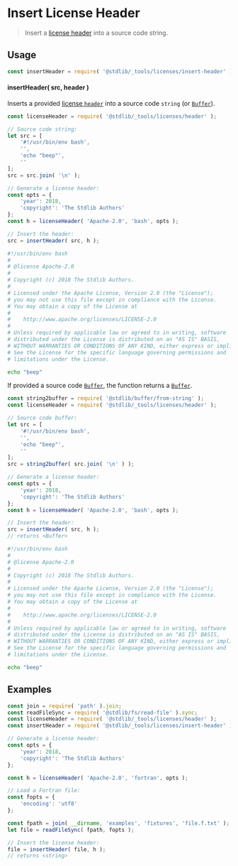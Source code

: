 <!--

@license Apache-2.0

Copyright (c) 2018 The Stdlib Authors.

Licensed under the Apache License, Version 2.0 (the "License");
you may not use this file except in compliance with the License.
You may obtain a copy of the License at

   http://www.apache.org/licenses/LICENSE-2.0

Unless required by applicable law or agreed to in writing, software
distributed under the License is distributed on an "AS IS" BASIS,
WITHOUT WARRANTIES OR CONDITIONS OF ANY KIND, either express or implied.
See the License for the specific language governing permissions and
limitations under the License.

-->

# Insert License Header

> Insert a [license header][@stdlib/_tools/licenses/header] into a source code string.

<!-- Section to include introductory text. Make sure to keep an empty line after the intro `section` element and another before the `/section` close. -->

<section class="intro">

</section>

<!-- /.intro -->

<!-- Package usage documentation. -->

<section class="usage">

## Usage

```javascript
const insertHeader = require( '@stdlib/_tools/licenses/insert-header' );
```

#### insertHeader( src, header )

Inserts a provided [license `header`][@stdlib/_tools/licenses/header] into a source code `string` (or [`Buffer`][@stdlib/buffer/ctor]).

```javascript
const licenseHeader = require( '@stdlib/_tools/licenses/header' );

// Source code string:
let src = [
    '#!/usr/bin/env bash',
    '',
    'echo "beep"',
    ''
];
src = src.join( '\n' );

// Generate a license header:
const opts = {
    'year': 2018,
    'copyright': 'The Stdlib Authors'
};
const h = licenseHeader( 'Apache-2.0', 'bash', opts );

// Insert the header:
src = insertHeader( src, h );
```

<!-- run-disable -->

```bash
#!/usr/bin/env bash
#
# @license Apache-2.0
#
# Copyright (c) 2018 The Stdlib Authors.
#
# Licensed under the Apache License, Version 2.0 (the "License");
# you may not use this file except in compliance with the License.
# You may obtain a copy of the License at
#
#    http://www.apache.org/licenses/LICENSE-2.0
#
# Unless required by applicable law or agreed to in writing, software
# distributed under the License is distributed on an "AS IS" BASIS,
# WITHOUT WARRANTIES OR CONDITIONS OF ANY KIND, either express or implied.
# See the License for the specific language governing permissions and
# limitations under the License.

echo "beep"
```

If provided a source code [`Buffer`][@stdlib/buffer/ctor], the function returns a [`Buffer`][@stdlib/buffer/ctor].

```javascript
const string2buffer = require( '@stdlib/buffer/from-string' );
const licenseHeader = require( '@stdlib/_tools/licenses/header' );

// Source code buffer:
let src = [
    '#!/usr/bin/env bash',
    '',
    'echo "beep"',
    ''
];
src = string2buffer( src.join( '\n' ) );

// Generate a license header:
const opts = {
    'year': 2018,
    'copyright': 'The Stdlib Authors'
};
const h = licenseHeader( 'Apache-2.0', 'bash', opts );

// Insert the header:
src = insertHeader( src, h );
// returns <Buffer>
```

<!-- run-disable -->

```bash
#!/usr/bin/env bash
#
# @license Apache-2.0
#
# Copyright (c) 2018 The Stdlib Authors.
#
# Licensed under the Apache License, Version 2.0 (the "License");
# you may not use this file except in compliance with the License.
# You may obtain a copy of the License at
#
#    http://www.apache.org/licenses/LICENSE-2.0
#
# Unless required by applicable law or agreed to in writing, software
# distributed under the License is distributed on an "AS IS" BASIS,
# WITHOUT WARRANTIES OR CONDITIONS OF ANY KIND, either express or implied.
# See the License for the specific language governing permissions and
# limitations under the License.

echo "beep"
```

</section>

<!-- /.usage -->

<!-- Package usage notes. Make sure to keep an empty line after the `section` element and another before the `/section` close. -->

<section class="notes">

</section>

<!-- /.notes -->

<!-- Package usage examples. -->

<section class="examples">

## Examples

<!-- eslint no-undef: "error" -->

```javascript
const join = require( 'path' ).join;
const readFileSync = require( '@stdlib/fs/read-file' ).sync;
const licenseHeader = require( '@stdlib/_tools/licenses/header' );
const insertHeader = require( '@stdlib/_tools/licenses/insert-header' );

// Generate a license header:
const opts = {
    'year': 2018,
    'copyright': 'The Stdlib Authors'
};

const h = licenseHeader( 'Apache-2.0', 'fortran', opts );

// Load a Fortran file:
const fopts = {
    'encoding': 'utf8'
};

const fpath = join( __dirname, 'examples', 'fixtures', 'file.f.txt' );
let file = readFileSync( fpath, fopts );

// Insert the license header:
file = insertHeader( file, h );
// returns <string>
```

</section>

<!-- /.examples -->

<!-- Section to include cited references. If references are included, add a horizontal rule *before* the section. Make sure to keep an empty line after the `section` element and another before the `/section` close. -->

<section class="references">

</section>

<!-- /.references -->

<!-- Section for related `stdlib` packages. Do not manually edit this section, as it is automatically populated. -->

<section class="related">

</section>

<!-- /.related -->

<!-- Section for all links. Make sure to keep an empty line after the `section` element and another before the `/section` close. -->

<section class="links">

[@stdlib/_tools/licenses/header]: https://github.com/stdlib-js/stdlib/tree/develop/lib/node_modules/%40stdlib/_tools/licenses/header

[@stdlib/buffer/ctor]: https://github.com/stdlib-js/stdlib/tree/develop/lib/node_modules/%40stdlib/buffer/ctor

</section>

<!-- /.links -->
